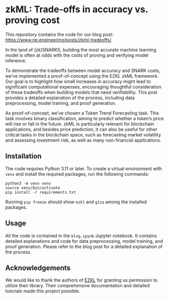# zkML: Trade-offs in accuracy vs. proving cost

This repository contains the code for our blog post: https://www.np.engineering/posts/zkml-tradeoffs/. 

In the land of (zk)SNARKS, building the most accurate machine learning model is often at odds with the costs of proving and verifying model inference.

To demonstrate the tradeoffs between model accuracy and SNARK costs, we’ve implemented a proof-of-concept using the EZKL zkML framework. Our goal is to highlight how small increases in accuracy might lead to significant computational expenses, encouraging thoughtful consideration of these tradeoffs when building models that need verifiability. This post provides a detailed explanation of the process, including data preprocessing, model training, and proof generation.

As proof-of-concept, we’ve chosen a Token Trend Forecasting task. This task involves binary classification, aiming to predict whether a token’s price will rise or fall in the future. zkML is particularly relevant for blockchain applications, and besides price prediction, it can also be useful for other critical tasks in the blockchain space, such as forecasting market volatility and assessing investment risk, as well as many non-financial applications. 

## Installation

The code requires Python 3.11 or later. To create a virtual environment with `venv` and install the required packages, run the following commands:

```
python3 -m venv venv
source venv/bin/activate
pip install -r requirements.txt
```

Running `pip freeze` should show `ezkl` and `giza` among the installed packages.

## Usage

All the code is contained in the `blog.ipynb` Jupyter notebook. It contains detailed explanations and code for data preprocessing, model training, and proof generation. Please refer to the blog post for a detailed explanation of the process.

## Acknowledgements

We would like to thank the authors of [EZKL](https://github.com/zkonduit) for granting us permission to utilize their library. Their comprehensive documentation and detailed tutorials made this project possible.
